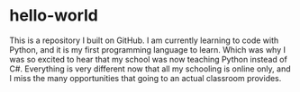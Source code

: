 # hello-world
This is a repository I built on GitHub. I am currently learning to code with Python, and it is my first programming language to learn. Which was why I was so excited to hear that my school was now teaching Python instead of C#. Everything is very different now that all my schooling is online only, and I miss the many opportunities that going to an actual classroom provides.
